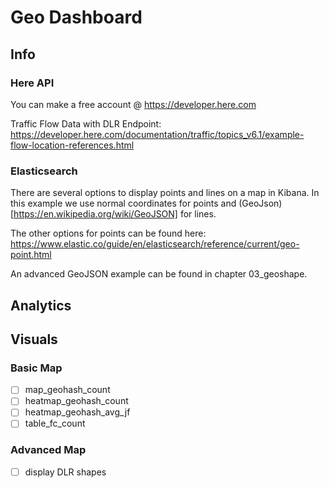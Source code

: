 # Geo Dashboard

## Info

### Here API

You can make a free account @ https://developer.here.com

Traffic Flow Data with DLR Endpoint: https://developer.here.com/documentation/traffic/topics_v6.1/example-flow-location-references.html

### Elasticsearch

There are several options to display points and lines on a map in Kibana. In this example we use normal coordinates for points and (GeoJson)[https://en.wikipedia.org/wiki/GeoJSON] for lines.

The other options for points can be found here: https://www.elastic.co/guide/en/elasticsearch/reference/current/geo-point.html

An advanced GeoJSON example can be found in chapter 03_geoshape.

## Analytics

## Visuals

### Basic Map
- [ ] map_geohash_count
- [ ] heatmap_geohash_count
- [ ] heatmap_geohash_avg_jf
- [ ] table_fc_count

### Advanced Map
- [ ] display DLR shapes